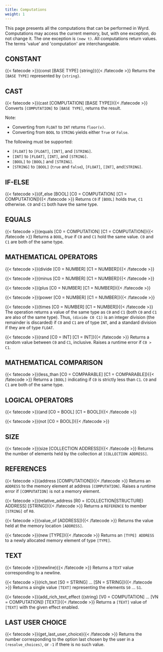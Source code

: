 ```yaml
---
title: Computations
weight: 1
---
```

This page presents all the computations that can be performed in Wyrd.
Computations may access the current memory, but, with one exception, do not
change it. The one exception is `(new t)`. All computations return values.
The terms 'value' and 'computation' are interchangeable.

## CONSTANT
{{< fatecode >}}(const [BASE TYPE] {string}){{< /fatecode >}}
Returns the `[BASE TYPE]` represented by `{string}`.

## CAST
{{< fatecode >}}(cast [COMPUTATION] [BASE TYPE]){{< /fatecode >}}
Converts `[COMPUTATION]` to `[BASE TYPE]`, returns the result.

Note:
* Converting from `FLOAT` to `INT` returns `floor(v)`.
* Converting from `BOOL` to `STRING` yields either `True` or `False`.

The following must be supported:
* `[FLOAT]` to `[FLOAT]`, `[INT]`, and `[STRING]`.
* `[INT]` to `[FLOAT]`, `[INT]`, and `[STRING]`.
* `[BOOL]` to `[BOOL]` and `[STRING]`.
* `[STRING]` to `[BOOL]` (`true` and `false`), `[FLOAT]`, `[INT]`, and`[STRING]`.

## IF-ELSE
{{< fatecode >}}(if_else [BOOL] [C0 = COMPUTATION] [C1 = COMPUTATION]){{< /fatecode >}}
Returns `C0` if `[BOOL]` holds _true_, `C1` otherwise. `C0` and `C1` both
have the same type.

## EQUALS
{{< fatecode >}}(equals [C0 = COMPUTATION] [C1 = COMPUTATION]){{< /fatecode >}}
Returns a `BOOL`, _true_ if `C0` and `C1` hold the same value. `C0` and `C1`
are both of the same type.

## MATHEMATICAL OPERATORS
{{< fatecode >}}(divide [C0 = NUMBER] [C1 = NUMBER]){{< /fatecode >}}

{{< fatecode >}}(minus [C0 = NUMBER] [C1 = NUMBER]){{< /fatecode >}}

{{< fatecode >}}(plus [C0 = NUMBER] [C1 = NUMBER]){{< /fatecode >}}

{{< fatecode >}}(power [C0 = NUMBER] [C1 = NUMBER]){{< /fatecode >}}

{{< fatecode >}}(times [C0 = NUMBER] [C1 = NUMBER]){{< /fatecode >}}
The operation returns a value of the same type as `C0` and `C1` (both `C0` and
`C1` are also of the same type). Thus, `(divide C0 C1)` is an integer division
(the remainder is discarded) if `C0` and `C1` are of type `INT`, and a standard
division if they are of type `FLOAT`.

{{< fatecode >}}(rand [C0 = INT] [C1 = INT]){{< /fatecode >}}
Returns a random value between `C0` and `C1`, inclusive. Raises a runtime error
if `C0 > C1`.

## MATHEMATICAL COMPARISON
{{< fatecode >}}(less_than [C0 = COMPARABLE] [C1 = COMPARABLE]){{< /fatecode >}}
Returns a `[BOOL]` indicating if `C0` is strictly less than `C1`.
`C0` and `C1` are both of the same type.

## LOGICAL OPERATORS
{{< fatecode >}}(and [C0 = BOOL] [C1 = BOOL]){{< /fatecode >}}

{{< fatecode >}}(not [C0 = BOOL]){{< /fatecode >}}

## SIZE
{{< fatecode >}}(size [COLLECTION ADDRESS]){{< /fatecode >}}
Returns the number of elements held by the collection at
`[COLLECTION ADDRESS]`.

## REFERENCES
{{< fatecode >}}(address [COMPUTATION]){{< /fatecode >}}
Returns an `ADDRESS` to the memory element at address `[COMPUTATION]`. Raises a
runtime error if `[COMPUTATION]` is not a memory element.

{{< fatecode >}}(relative_address [R0 = (COLLECTION|STRUCTURE) ADDRESS] [STRING]){{< /fatecode >}}
Returns a `REFERENCE` to member `[STRING]` of `R0`.

{{< fatecode >}}(value_of [ADDRESS]){{< /fatecode >}}
Returns the value held at the memory location `[ADDRESS]`.

{{< fatecode >}}(new [TYPE]){{< /fatecode >}}
Returns an `[TYPE] ADDRESS` to a newly allocated memory element of
type `[TYPE]`.

## TEXT
{{< fatecode >}}(newline){{< /fatecode >}}
Returns a `TEXT` value corresponding to a newline.

{{< fatecode >}}(rich_text [S0 = STRING] ... [SN = STRING]){{< /fatecode >}}
Returns a single value `[TEXT]` representing the elements `S0` ... `S1`.

{{< fatecode >}}(add_rich_text_effect ({string} [V0 = COMPUTATION] ... [VN = COMPUTATION]) [TEXT]){{< /fatecode >}}
Returns a `[TEXT]` value of `[TEXT]` with the given effect enabled.

## LAST USER CHOICE
{{< fatecode >}}(get_last_user_choice){{< /fatecode >}}
Returns the number corresponding to the option last chosen by the user in a
`(resolve_choices)`, or `-1` if there is no such value.

